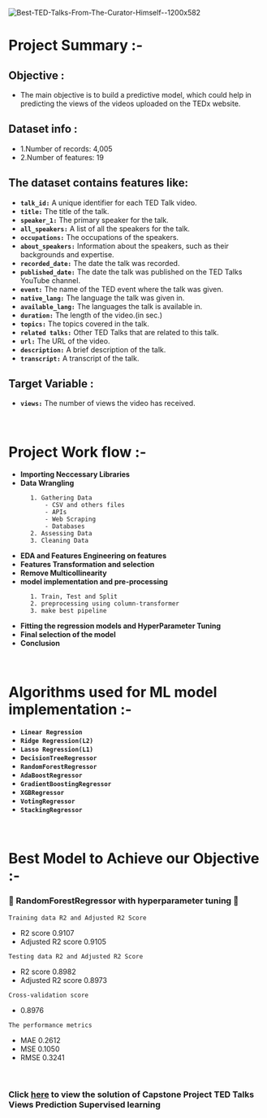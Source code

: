 ![Best-TED-Talks-From-The-Curator-Himself--1200x582](https://user-images.githubusercontent.com/121340232/222759494-ce2b643d-332f-433a-8fe0-191a18e9ae9a.jpg)

# **Project Summary :-**

## Objective : 
- The main objective is to build a predictive model, which could help in predicting the views of the videos uploaded on the TEDx website.

## Dataset info :

* 1.Number of records: 4,005
* 2.Number of features: 19

## The dataset contains features like:

* **`talk_id:`** A unique identifier for each TED Talk video.
* **`title:`** The title of the talk.
* **`speaker_1:`** The primary speaker for the talk.
* **`all_speakers:`** A list of all the speakers for the talk.
* **`occupations:`** The occupations of the speakers.
* **`about_speakers:`** Information about the speakers, such as their backgrounds and expertise.
* **`recorded_date:`** The date the talk was recorded.
* **`published_date:`** The date the talk was published on the TED Talks YouTube channel.
* **`event:`** The name of the TED event where the talk was given.
* **`native_lang:`** The language the talk was given in.
* **`available_lang:`** The languages the talk is available in.
* **`duration:`** The length of the video.(in sec.)
* **`topics:`** The topics covered in the talk.
* **`related talks:`** Other TED Talks that are related to this talk.
* **`url:`** The URL of the video.
* **`description:`** A brief description of the talk.
* **`transcript:`** A transcript of the talk.

## Target Variable :

* **`views:`** The number of views the video has received.
<br/>

# **Project Work flow :-**

- **Importing Neccessary Libraries**
- **Data Wrangling**

```
      1. Gathering Data 
          - CSV and others files 
          - APIs 
          - Web Scraping 
          - Databases 
      2. Assessing Data
      3. Cleaning Data 
```
- **EDA and Features Engineering on features**
- **Features Transformation and selection**
- **Remove Multicollinearity**
- **model implementation and pre-processing**

```
      1. Train, Test and Split
      2. preprocessing using column-transformer
      3. make best pipeline     
```
- **Fitting the regression models and HyperParameter Tuning**
- **Final selection of the model**
- **Conclusion**
<br/>


# **Algorithms used for ML model implementation :-**

* **`Linear Regression`**
* **`Ridge Regression(L2)`**
* **`Lasso Regression(L1)`**
* **`DecisionTreeRegressor`**
* **`RandomForestRegressor`**
* **`AdaBoostRegressor`**
* **`GradientBoostingRegressor`**
* **`XGBRegressor`**
* **`VotingRegressor`**
* **`StackingRegressor`**
<br/>


# **Best Model to Achieve our Objective :-**

### **🥇 RandomForestRegressor with hyperparameter tuning 🥇**

`Training data R2 and Adjusted R2 Score`
- R2 score 0.9107
- Adjusted R2 score 0.9105

`Testing data R2 and Adjusted R2 Score`
- R2 score 0.8982
- Adjusted R2 score 0.8973

`Cross-validation score`
- 0.8976

`The performance metrics`
- MAE 0.2612
- MSE 0.1050
- RMSE 0.3241
<br/>

### **Click [here](https://github.com/SarangGami/TED-Talks-Views-Prediction-Supervised-learning/blob/main/TED_Talks_Views_Prediction_Supervised_learning_project.ipynb) to view the solution of Capstone Project TED Talks Views Prediction Supervised learning**
